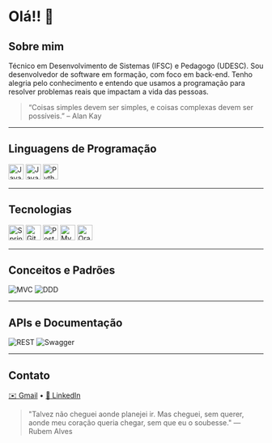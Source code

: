 # Olá!! 👋

## Sobre mim
Técnico em Desenvolvimento de Sistemas (IFSC) e Pedagogo (UDESC). Sou desenvolvedor de software em formação, com foco em back-end. Tenho alegria pelo conhecimento e entendo que usamos a programação para resolver problemas reais que impactam a vida das pessoas.

> “Coisas simples devem ser simples, e coisas complexas devem ser possíveis.” – Alan Kay

---

## Linguagens de Programação
<img alt="Java" src="https://cdn.jsdelivr.net/gh/devicons/devicon@latest/icons/java/java-original-wordmark.svg" height="30"> 
<img alt="JavaScript" src="https://cdn.jsdelivr.net/gh/devicons/devicon@latest/icons/javascript/javascript-original.svg" height="30"> 
<img alt="Python" src="https://cdn.jsdelivr.net/gh/devicons/devicon@latest/icons/python/python-original-wordmark.svg" height="30">

---

## Tecnologias
<img alt="Spring" src="https://cdn.jsdelivr.net/gh/devicons/devicon@latest/icons/spring/spring-original-wordmark.svg" height="30">
<img alt="Git" src="https://cdn.jsdelivr.net/gh/devicons/devicon@latest/icons/git/git-original-wordmark.svg" height="30">
<img alt="PostgreSQL" src="https://cdn.jsdelivr.net/gh/devicons/devicon@latest/icons/postgresql/postgresql-original-wordmark.svg" height="30">
<img alt="MySQL" src="https://cdn.jsdelivr.net/gh/devicons/devicon@latest/icons/mysql/mysql-original-wordmark.svg" height="30">
<img alt="Oracle" src="https://cdn.jsdelivr.net/gh/devicons/devicon@latest/icons/oracle/oracle-original.svg" height="30">

---

## Conceitos e Padrões
![MVC](https://img.shields.io/badge/Pattern-MVC-blue)
![DDD](https://img.shields.io/badge/Domain-Driven%20Design-green)

---

## APIs e Documentação
![REST](https://img.shields.io/badge/API-REST-ff69b4)
![Swagger](https://img.shields.io/badge/Docs-Swagger-brightgreen)

---

## Contato
[✉️ Gmail](mailto:lucas.zimmr@gmail.com) • [🔗 LinkedIn](https://www.linkedin.com/in/lucas-zimmermann-dev/)

> "Talvez não cheguei aonde planejei ir. Mas cheguei, sem querer, aonde meu coração queria chegar, sem que eu o soubesse." — Rubem Alves
